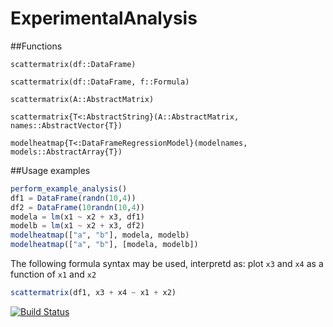 # ExperimentalAnalysis


##Functions

`scattermatrix(df::DataFrame)`

`scattermatrix(df::DataFrame, f::Formula)`

`scattermatrix(A::AbstractMatrix)`

`scattermatrix{T<:AbstractString}(A::AbstractMatrix, names::AbstractVector{T})`

`modelheatmap{T<:DataFrameRegressionModel}(modelnames, models::AbstractArray{T})`


##Usage examples
```julia
perform_example_analysis()
df1 = DataFrame(randn(10,4))
df2 = DataFrame(10randn(10,4))
modela = lm(x1 ~ x2 + x3, df1)
modelb = lm(x1 ~ x2 + x3, df2)
modelheatmap(["a", "b"], modela, modelb)
modelheatmap(["a", "b"], [modela, modelb])
```

The following formula syntax may be used, interpretd as: plot `x3` and `x4` as a function of `x1` and `x2`
```julia
scattermatrix(df1, x3 + x4 ~ x1 + x2)
```



[![Build Status](https://travis-ci.org/baggepinnen/ExperimentalAnalysis.jl.svg?branch=master)](https://travis-ci.org/baggepinnen/ExperimentalAnalysis.jl)
